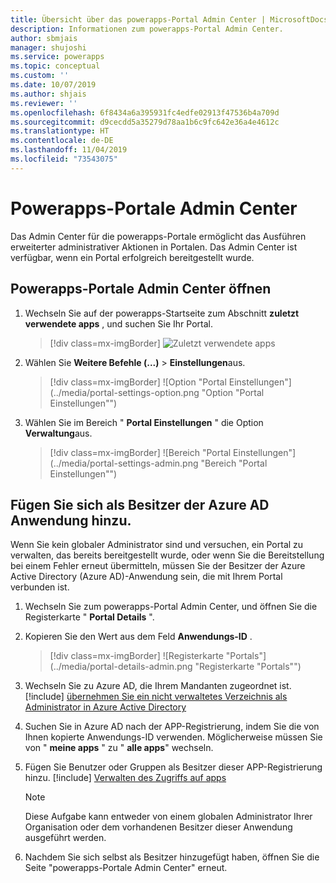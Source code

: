 ```yaml
---
title: Übersicht über das powerapps-Portal Admin Center | MicrosoftDocs
description: Informationen zum powerapps-Portal Admin Center.
author: sbmjais
manager: shujoshi
ms.service: powerapps
ms.topic: conceptual
ms.custom: ''
ms.date: 10/07/2019
ms.author: shjais
ms.reviewer: ''
ms.openlocfilehash: 6f8434a6a395931fc4edfe02913f47536b4a709d
ms.sourcegitcommit: d9cecdd5a35279d78aa1b6c9fc642e36a4e4612c
ms.translationtype: HT
ms.contentlocale: de-DE
ms.lasthandoff: 11/04/2019
ms.locfileid: "73543075"
---
```

# <a name="powerapps-portals-admin-center"></a>Powerapps-Portale Admin Center

Das Admin Center für die powerapps-Portale ermöglicht das Ausführen erweiterter administrativer Aktionen in Portalen. Das Admin Center ist verfügbar, wenn ein Portal erfolgreich bereitgestellt wurde.

## <a name="open-powerapps-portals-admin-center"></a>Powerapps-Portale Admin Center öffnen

1. Wechseln Sie auf der powerapps-Startseite zum Abschnitt **zuletzt verwendete apps** , und suchen Sie Ihr Portal.

    > [!div class=mx-imgBorder]
    > ![Zuletzt verwendete apps](../media/recent-apps.png "Zuletzt verwendete apps")  

2. Wählen Sie **Weitere Befehle (...)**  > **Einstellungen**aus.

    > [!div class=mx-imgBorder]
    > ![Option "Portal Einstellungen"](../media/portal-settings-option.png "Option "Portal Einstellungen"")

3. Wählen Sie im Bereich " **Portal Einstellungen** " die Option **Verwaltung**aus.

    > [!div class=mx-imgBorder]
    > ![Bereich "Portal Einstellungen"](../media/portal-settings-admin.png "Bereich "Portal Einstellungen"")

## <a name="add-yourself-as-an-owner-of-the-azure-ad-application"></a>Fügen Sie sich als Besitzer der Azure AD Anwendung hinzu.

Wenn Sie kein globaler Administrator sind und versuchen, ein Portal zu verwalten, das bereits bereitgestellt wurde, oder wenn Sie die Bereitstellung bei einem Fehler erneut übermitteln, müssen Sie der Besitzer der Azure Active Directory (Azure AD)-Anwendung sein, die mit Ihrem Portal verbunden ist.

1. Wechseln Sie zum powerapps-Portal Admin Center, und öffnen Sie die Registerkarte " **Portal Details** ".

2. Kopieren Sie den Wert aus dem Feld **Anwendungs-ID** .

    > [!div class=mx-imgBorder]
    > ![Registerkarte "Portals"](../media/portal-details-admin.png "Registerkarte "Portals"")

3. Wechseln Sie zu Azure AD, die Ihrem Mandanten zugeordnet ist. [!include[](../../../includes/proc-more-information.md)] [übernehmen Sie ein nicht verwaltetes Verzeichnis als Administrator in Azure Active Directory](https://docs.microsoft.com/azure/active-directory/active-directory-manage-o365-subscription)

4. Suchen Sie in Azure AD nach der APP-Registrierung, indem Sie die von Ihnen kopierte Anwendungs-ID verwenden. Möglicherweise müssen Sie von " **meine apps** " zu " **alle apps**" wechseln.

5. Fügen Sie Benutzer oder Gruppen als Besitzer dieser APP-Registrierung hinzu. [!include[](../../../includes/proc-more-information.md)] [Verwalten des Zugriffs auf apps](https://docs.microsoft.com/azure/active-directory/active-directory-managing-access-to-apps)

    > [!Note]
    > Diese Aufgabe kann entweder von einem globalen Administrator Ihrer Organisation oder dem vorhandenen Besitzer dieser Anwendung ausgeführt werden.

6. Nachdem Sie sich selbst als Besitzer hinzugefügt haben, öffnen Sie die Seite "powerapps-Portale Admin Center" erneut.